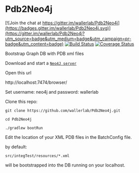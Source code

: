 # Pdb2Neo4j

[![Join the chat at https://gitter.im/wallerlab/Pdb2Neo4j](https://badges.gitter.im/wallerlab/Pdb2Neo4j.svg)](https://gitter.im/wallerlab/Pdb2Neo4j?utm_source=badge&utm_medium=badge&utm_campaign=pr-badge&utm_content=badge)
[![Build Status](https://travis-ci.org/wallerlab/Pdb2Neo4j.svg?branch=master)](https://travis-ci.org/wallerlab/Pdb2Neo4j)
[![Coverage Status](https://coveralls.io/repos/github/wallerlab/Pdb2Neo4j/badge.svg?branch=master)](https://coveralls.io/github/wallerlab/Pdb2Neo4j?branch=master)

Bootstrap Graph DB with PDB xml files

Download and start a [`Neo4J server`](http://neo4j.com)

Open this url

http://localhost:7474/browser/

Set username: neo4j and password: wallerlab

Clone this repo:

`git clone https://github.com/wallerlab/Pdb2Neo4j.git`

`cd Pdb2Neo4j`

`./gradlew bootRun`

Edit the location  of your XML PDB files in the BatchConfig file.

by default:

`src/integTest/resources/*.xml`

will be bootstrapped into the DB running on your localhost.




